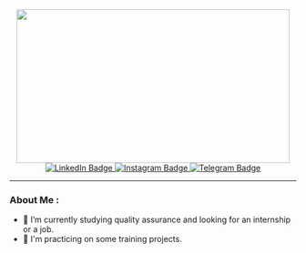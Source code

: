 <div id="header" align="center">
  <img src="https://media.giphy.com/media/l2R09a5L5Bb6ppV7y/giphy.gif" width="480" height="270"/>
</div>
<div id="badges" align="center">
  <a href="https://www.linkedin.com/in/kristina-markevich-168242271/">
    <img src="https://img.shields.io/badge/LinkedIn-blue?style=for-the-badge&logo=linkedin&logoColor=white" alt="LinkedIn Badge"/>
  </a>
   <a href="https://instagram.com/paxiella?igshid=MzNlNGNkZWQ4Mg==">
    <img src="https://img.shields.io/badge/Instagram-red?style=for-the-badge&logo=instagram&logoColor=red" alt="Instagram Badge"/>
  </a>
  <a href="https://t.me/omoroshk">
    <img src="https://img.shields.io/badge/Telegram-blue?style=for-the-badge&logo=telegram&logoColor=white" alt="Telegram Badge"/>
  </a>
</div>

---
### About Me :
- 🌱 I’m currently studying quality assurance and looking for an internship or a job.
- 👯 I'm practicing on some training projects.




<!--
**KristinaMarkevich/KristinaMarkevich** is a ✨ _special_ ✨ repository because its `README.md` (this file) appears on your GitHub profile.

Here are some ideas to get you started:

- 🔭 I’m currently working on ...
- 🌱 I’m currently learning ...
- 👯 I’m looking to collaborate on ...
- 🤔 I’m looking for help with ...
- 💬 Ask me about ...
- 📫 How to reach me: ...
- 😄 Pronouns: ...
- ⚡ Fun fact: ...
-->
